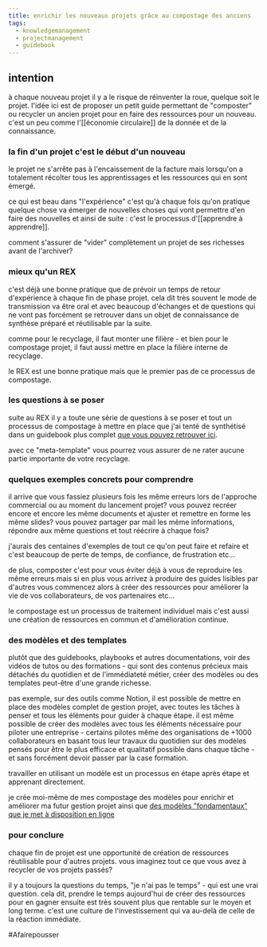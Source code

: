 ```yaml
---
title: enrichir les nouveaux projets grâce au compostage des anciens
tags:
  - knowledgemanagement
  - projectmanagement
  - guidebook
---
```


## intention
à chaque nouveau projet il y a le risque de réinventer la roue, quelque soit le projet. l'idée ici est de proposer un petit guide permettant de "composter" ou recycler un ancien projet pour en faire des ressources pour un nouveau.
c'est un peu comme l'[[économie circulaire]] de la donnée et de la connaissance.

### la fin d'un projet c'est le début d'un nouveau
le projet ne s'arrête pas à l'encaissement de la facture mais lorsqu'on a totalement récolter tous les apprentissages et les ressources qui en sont émergé.

ce qui est beau dans "l'expérience" c'est qu'à chaque fois qu'on pratique quelque chose va émerger de nouvelles choses qui vont permettre d'en faire des nouvelles et ainsi de suite : c'est le processus d'[[apprendre à apprendre]].

comment s'assurer de "vider" complètement un projet de ses richesses avant de l'archiver?

### mieux qu'un REX
c'est déjà une bonne pratique que de prévoir un temps de retour d'expérience à chaque fin de phase projet. cela dit très souvent le mode de transmission va être oral et avec beaucoup d'échanges et de questions qui ne vont pas forcément se retrouver dans un objet de connaissance de synthèse préparé et réutilisable par la suite.

comme pour le recyclage, il faut monter une filière - et bien pour le compostage projet, il faut aussi mettre en place la filière interne de recyclage.

le REX est une bonne pratique mais que le premier pas de ce processus de compostage.

### les questions à se poser

suite au REX il y a toute une série de questions à se poser et tout un processus de compostage à mettre en place que j'ai tenté de synthétisé dans un guidebook plus complet [que vous pouvez retrouver ici](https://liutnotes.notion.site/Composter-son-projet-0a66a1ab26204016a825ee617a3a7bc4?pvs=4).

avec ce "meta-template" vous pourrez vous assurer de ne rater aucune partie importante de votre recyclage.

### quelques exemples concrets pour comprendre

il arrive que vous fassiez plusieurs fois les même erreurs lors de l'approche commercial ou au moment du lancement projet?
vous pouvez recréer encore et encore les même documents et ajuster et remettre en forme les même slides?
vous pouvez partager par mail les même informations, répondre aux même questions et tout réécrire à chaque fois?

j'aurais des centaines d'exemples de tout ce qu'on peut faire et refaire et c'est beaucoup de perte de temps, de confiance, de frustration etc...

de plus, composter c'est pour vous éviter déjà à vous de reproduire les même erreurs mais si en plus vous arrivez à produire des guides lisibles par d'autres vous commencez alors à créer des ressources pour améliorer la vie de vos collaborateurs, de vos partenaires etc...

le compostage est un processus de traitement individuel mais c'est aussi une création de ressources en commun et d'amélioration continue.

### des modèles et des templates

plutôt que des guidebooks, playbooks et autres documentations, voir des vidéos de tutos ou des formations - qui sont des contenus précieux mais détachés du quotidien et de l'immédiateté métier, créer des modèles ou des templates peut-être d'une grande richesse.

pas exemple, sur des outils comme Notion, il est possible de mettre en place des modèles complet de gestion projet, avec toutes les tâches à penser et tous les éléments pour guider à chaque étape.
il est même possible de créer des modèles avec tous les éléments nécessaire pour piloter une entreprise - certains pilotes même des organisations de +1000 collaborateurs en basant tous leur travaux du quotidien sur des modèles pensés pour être le plus efficace et qualitatif possible dans chaque tâche - et sans forcément devoir passer par la case formation.

travailler en utilisant un modèle est un processus en étape après étape et apprenant directement.

je crée moi-même de mes compostage des modèles pour enrichir et améliorer ma futur gestion projet ainsi que [des modèles "fondamentaux" que je met à disposition en ligne](https://liut.gumroad.com/)

### pour conclure

chaque fin de projet est une opportunité de création de ressources réutilisable pour d'autres projets.
vous imaginez tout ce que vous avez à recycler de vos projets passés?

il y a toujours la questions du temps, "je n'ai pas le temps" - qui est une vrai question. cela dit, prendre le temps aujourd'hui de créer des ressources pour en gagner ensuite est très souvent plus que rentable sur le moyen et long terme.
c'est une culture de l'investissement qui va au-delà de celle de la réaction immédiate.

#Afairepousser 